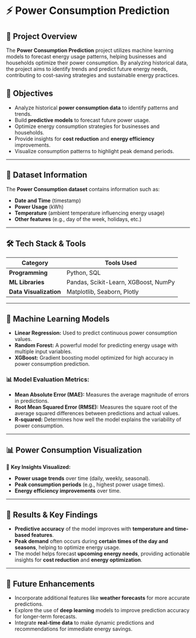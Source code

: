 # ⚡ Power Consumption Prediction  

## 📌 Project Overview  
The **Power Consumption Prediction** project utilizes machine learning models to forecast energy usage patterns, helping businesses and households optimize their power consumption. By analyzing historical data, the project aims to identify trends and predict future energy needs, contributing to cost-saving strategies and sustainable energy practices.

## 🎯 Objectives  
- Analyze historical **power consumption data** to identify patterns and trends.  
- Build **predictive models** to forecast future power usage.  
- Optimize energy consumption strategies for businesses and households.  
- Provide insights for **cost reduction** and **energy efficiency** improvements.  
- Visualize consumption patterns to highlight peak demand periods.

---

## 📂 Dataset Information  
The **Power Consumption dataset** contains information such as:  
- **Date and Time** (timestamp)  
- **Power Usage** (kWh)  
- **Temperature** (ambient temperature influencing energy usage)  
- **Other features** (e.g., day of the week, holidays, etc.)

---

## 🛠 Tech Stack & Tools  
| Category              | Tools Used |
|----------------------|------------|
| **Programming**      | Python, SQL |
| **ML Libraries**     | Pandas, Scikit-Learn, XGBoost, NumPy |
| **Data Visualization** | Matplotlib, Seaborn, Plotly |

---

## 🤖 Machine Learning Models  
- **Linear Regression:** Used to predict continuous power consumption values.  
- **Random Forest:** A powerful model for predicting energy usage with multiple input variables.  
- **XGBoost:** Gradient boosting model optimized for high accuracy in power consumption prediction.

### 📊 Model Evaluation Metrics:  
- **Mean Absolute Error (MAE):** Measures the average magnitude of errors in predictions.  
- **Root Mean Squared Error (RMSE):** Measures the square root of the average squared differences between predictions and actual values.  
- **R-squared:** Determines how well the model explains the variability of power consumption.

---

## 📊 Power Consumption Visualization  
📌 **Key Insights Visualized:**  
- **Power usage trends** over time (daily, weekly, seasonal).  
- **Peak consumption periods** (e.g., highest power usage times).  
- **Energy efficiency improvements** over time.

---

## 📑 Results & Key Findings  
- **Predictive accuracy** of the model improves with **temperature and time-based features**.  
- **Peak demand** often occurs during **certain times of the day and seasons**, helping to optimize energy usage.  
- The model helps forecast **upcoming energy needs**, providing actionable insights for **cost reduction** and **energy optimization**.

---

## 📜 Future Enhancements  
- Incorporate additional features like **weather forecasts** for more accurate predictions.  
- Explore the use of **deep learning** models to improve prediction accuracy for longer-term forecasts.  
- Integrate **real-time data** to make dynamic predictions and recommendations for immediate energy savings.

